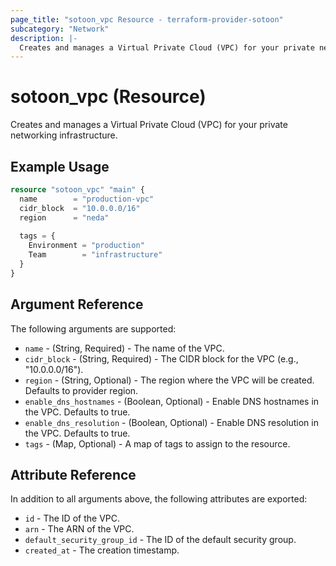 ```yaml
---
page_title: "sotoon_vpc Resource - terraform-provider-sotoon"
subcategory: "Network"
description: |-
  Creates and manages a Virtual Private Cloud (VPC) for your private networking infrastructure.
---
```


# sotoon_vpc (Resource)

Creates and manages a Virtual Private Cloud (VPC) for your private networking infrastructure.

## Example Usage

```terraform
resource "sotoon_vpc" "main" {
  name        = "production-vpc"
  cidr_block  = "10.0.0.0/16"
  region      = "neda"
  
  tags = {
    Environment = "production"
    Team        = "infrastructure"
  }
}
```

## Argument Reference

The following arguments are supported:

* `name` - (String, Required) - The name of the VPC.
* `cidr_block` - (String, Required) - The CIDR block for the VPC (e.g., "10.0.0.0/16").
* `region` - (String, Optional) - The region where the VPC will be created. Defaults to provider region.
* `enable_dns_hostnames` - (Boolean, Optional) - Enable DNS hostnames in the VPC. Defaults to true.
* `enable_dns_resolution` - (Boolean, Optional) - Enable DNS resolution in the VPC. Defaults to true.
* `tags` - (Map, Optional) - A map of tags to assign to the resource.

## Attribute Reference

In addition to all arguments above, the following attributes are exported:

* `id` - The ID of the VPC.
* `arn` - The ARN of the VPC.
* `default_security_group_id` - The ID of the default security group.
* `created_at` - The creation timestamp.
